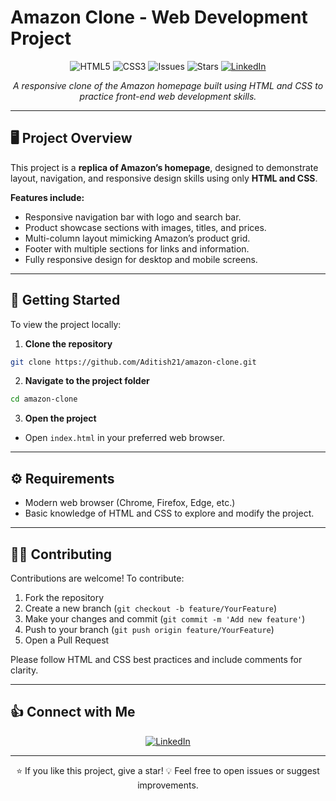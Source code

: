 
# Amazon Clone - Web Development Project

<p align="center">
  <img src="https://img.shields.io/badge/HTML-5-orange?style=flat-square&logo=html5&logoColor=white" alt="HTML5">
  <img src="https://img.shields.io/badge/CSS-3-blue?style=flat-square&logo=css3&logoColor=white" alt="CSS3">
  <img src="https://img.shields.io/github/issues/Aditish21/Web-Dev.-Projects?style=flat-square" alt="Issues">
  <img src="https://img.shields.io/github/stars/Aditish21/Web-Dev.-Projects?style=flat-square" alt="Stars">
  <a href="https://www.linkedin.com/in/aditi-sharma-52b787312/">
    <img src="https://img.shields.io/badge/LinkedIn-Aditi%20Sharma-blue?style=flat-square&logo=linkedin&logoColor=white" alt="LinkedIn">
  </a>
</p>

<p align="center">
  <em>A responsive clone of the Amazon homepage built using HTML and CSS to practice front-end web development skills.</em>
</p>

---

## 🖥️ Project Overview

This project is a **replica of Amazon’s homepage**, designed to demonstrate layout, navigation, and responsive design skills using only **HTML and CSS**.  

**Features include:**

- Responsive navigation bar with logo and search bar.
- Product showcase sections with images, titles, and prices.
- Multi-column layout mimicking Amazon’s product grid.
- Footer with multiple sections for links and information.
- Fully responsive design for desktop and mobile screens.

---

## 🚀 Getting Started

To view the project locally:

1. **Clone the repository**
```bash
git clone https://github.com/Aditish21/amazon-clone.git
```

2. **Navigate to the project folder**
```bash
cd amazon-clone
```

3. **Open the project**
- Open `index.html` in your preferred web browser.

---

## ⚙️ Requirements

- Modern web browser (Chrome, Firefox, Edge, etc.)
- Basic knowledge of HTML and CSS to explore and modify the project.

---

## 🧑‍💻 Contributing

Contributions are welcome! To contribute:

1. Fork the repository  
2. Create a new branch (`git checkout -b feature/YourFeature`)  
3. Make your changes and commit (`git commit -m 'Add new feature'`)  
4. Push to your branch (`git push origin feature/YourFeature`)  
5. Open a Pull Request  

Please follow HTML and CSS best practices and include comments for clarity.

---




## 👍 Connect with Me

<p align="center">
  <a href="https://www.linkedin.com/in/aditi-sharma-52b787312/" target="_blank">
    <img src="https://img.shields.io/badge/Connect%20on%20LinkedIn-0077B5?style=for-the-badge&logo=linkedin&logoColor=white" alt="LinkedIn">
  </a>
</p>

---

<p align="center">
  ⭐ If you like this project, give a star!  
  💡 Feel free to open issues or suggest improvements.
</p>
